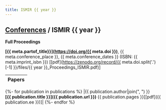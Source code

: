 ```yaml
---
title: ISMIR {{ year }}
---
```


## [Conferences](/conferences) / ISMIR {{ year }}

**Full Proceedings**

**[{{ meta.partof_title}}](https://doi.org/{{ meta.doi }})**, {{ meta.conference_place }}, {{ meta.conference_dates }} (ISBN: {{ meta.imprint_isbn }}) [[pdf](https://zenodo.org/record/{{ meta.doi.split('.')[-1] }}/files/{{ year }}_Proceedings_ISMIR.pdf)]

| Papers |
| --- |
{%- for publication in publications %}
|{{ publication.author|join(", ") }}<br>**[{{ publication.title }}]({{ publication.url }})** {{ publication.pages }}[[pdf]({{ publication.ee }})]|
{%- endfor %}
